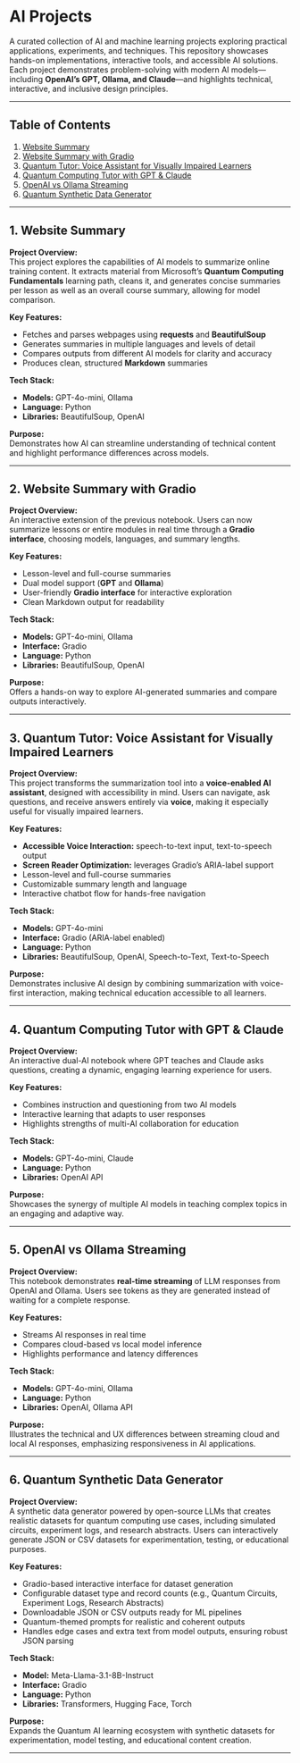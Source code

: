 # AI Projects

A curated collection of AI and machine learning projects exploring practical applications, experiments, and techniques. This repository showcases hands-on implementations, interactive tools, and accessible AI solutions. Each project demonstrates problem-solving with modern AI models—including **OpenAI’s GPT, Ollama, and Claude**—and highlights technical, interactive, and inclusive design principles.

---

## Table of Contents

1. [Website Summary](#1-website-summary)  
2. [Website Summary with Gradio](#2-website-summary-with-gradio)  
3. [Quantum Tutor: Voice Assistant for Visually Impaired Learners](#3-quantum-tutor-voice-assistant-for-visually-impaired-learners)  
4. [Quantum Computing Tutor with GPT & Claude](#4-quantum-computing-tutor-with-gpt--claude)  
5. [OpenAI vs Ollama Streaming](#5-openai-vs-ollama-streaming)
6. [Quantum Synthetic Data Generator](#6-quantum-synthetic-data-generator)

---

## 1. Website Summary

**Project Overview:**  
This project explores the capabilities of AI models to summarize online training content. It extracts material from Microsoft’s **Quantum Computing Fundamentals** learning path, cleans it, and generates concise summaries per lesson as well as an overall course summary, allowing for model comparison.

**Key Features:**  
- Fetches and parses webpages using **requests** and **BeautifulSoup**  
- Generates summaries in multiple languages and levels of detail  
- Compares outputs from different AI models for clarity and accuracy  
- Produces clean, structured **Markdown** summaries  

**Tech Stack:**  
- **Models:** GPT-4o-mini, Ollama  
- **Language:** Python  
- **Libraries:** BeautifulSoup, OpenAI  

**Purpose:**  
Demonstrates how AI can streamline understanding of technical content and highlight performance differences across models.  

---

## 2. Website Summary with Gradio

**Project Overview:**  
An interactive extension of the previous notebook. Users can now summarize lessons or entire modules in real time through a **Gradio interface**, choosing models, languages, and summary lengths.

**Key Features:**  
- Lesson-level and full-course summaries  
- Dual model support (**GPT** and **Ollama**)  
- User-friendly **Gradio interface** for interactive exploration  
- Clean Markdown output for readability  

**Tech Stack:**  
- **Models:** GPT-4o-mini, Ollama  
- **Interface:** Gradio  
- **Language:** Python  
- **Libraries:** BeautifulSoup, OpenAI  

**Purpose:**  
Offers a hands-on way to explore AI-generated summaries and compare outputs interactively.  

---

## 3. Quantum Tutor: Voice Assistant for Visually Impaired Learners

**Project Overview:**  
This project transforms the summarization tool into a **voice-enabled AI assistant**, designed with accessibility in mind. Users can navigate, ask questions, and receive answers entirely via **voice**, making it especially useful for visually impaired learners.

**Key Features:**  
- **Accessible Voice Interaction:** speech-to-text input, text-to-speech output  
- **Screen Reader Optimization:** leverages Gradio’s ARIA-label support  
- Lesson-level and full-course summaries  
- Customizable summary length and language  
- Interactive chatbot flow for hands-free navigation  

**Tech Stack:**  
- **Models:** GPT-4o-mini  
- **Interface:** Gradio (ARIA-label enabled)  
- **Language:** Python  
- **Libraries:** BeautifulSoup, OpenAI, Speech-to-Text, Text-to-Speech  

**Purpose:**  
Demonstrates inclusive AI design by combining summarization with voice-first interaction, making technical education accessible to all learners.  

---

## 4. Quantum Computing Tutor with GPT & Claude

**Project Overview:**  
An interactive dual-AI notebook where GPT teaches and Claude asks questions, creating a dynamic, engaging learning experience for users.

**Key Features:**  
- Combines instruction and questioning from two AI models  
- Interactive learning that adapts to user responses  
- Highlights strengths of multi-AI collaboration for education  

**Tech Stack:**  
- **Models:** GPT-4o-mini, Claude  
- **Language:** Python  
- **Libraries:** OpenAI API  

**Purpose:**  
Showcases the synergy of multiple AI models in teaching complex topics in an engaging and adaptive way.  

---

## 5. OpenAI vs Ollama Streaming

**Project Overview:**  
This notebook demonstrates **real-time streaming** of LLM responses from OpenAI and Ollama. Users see tokens as they are generated instead of waiting for a complete response.

**Key Features:**  
- Streams AI responses in real time  
- Compares cloud-based vs local model inference  
- Highlights performance and latency differences  

**Tech Stack:**  
- **Models:** GPT-4o-mini, Ollama  
- **Language:** Python  
- **Libraries:** OpenAI, Ollama API  

**Purpose:**  
Illustrates the technical and UX differences between streaming cloud and local AI responses, emphasizing responsiveness in AI applications.  

---
## 6. Quantum Synthetic Data Generator

**Project Overview:**  
A synthetic data generator powered by open-source LLMs that creates realistic datasets for quantum computing use cases, including simulated circuits, experiment logs, and research abstracts. Users can interactively generate JSON or CSV datasets for experimentation, testing, or educational purposes.

**Key Features:**  
- Gradio-based interactive interface for dataset generation  
- Configurable dataset type and record counts (e.g., Quantum Circuits, Experiment Logs, Research Abstracts)  
- Downloadable JSON or CSV outputs ready for ML pipelines  
- Quantum-themed prompts for realistic and coherent outputs  
- Handles edge cases and extra text from model outputs, ensuring robust JSON parsing  

**Tech Stack:**  
- **Model:** Meta-Llama-3.1-8B-Instruct  
- **Interface:** Gradio  
- **Language:** Python  
- **Libraries:** Transformers, Hugging Face, Torch  

**Purpose:**  
Expands the Quantum AI learning ecosystem with synthetic datasets for experimentation, model testing, and educational content creation.

---
